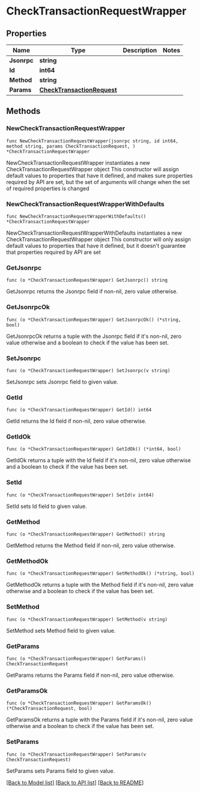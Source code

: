 # CheckTransactionRequestWrapper

## Properties

Name | Type | Description | Notes
------------ | ------------- | ------------- | -------------
**Jsonrpc** | **string** |  | 
**Id** | **int64** |  | 
**Method** | **string** |  | 
**Params** | [**CheckTransactionRequest**](CheckTransactionRequest.md) |  | 

## Methods

### NewCheckTransactionRequestWrapper

`func NewCheckTransactionRequestWrapper(jsonrpc string, id int64, method string, params CheckTransactionRequest, ) *CheckTransactionRequestWrapper`

NewCheckTransactionRequestWrapper instantiates a new CheckTransactionRequestWrapper object
This constructor will assign default values to properties that have it defined,
and makes sure properties required by API are set, but the set of arguments
will change when the set of required properties is changed

### NewCheckTransactionRequestWrapperWithDefaults

`func NewCheckTransactionRequestWrapperWithDefaults() *CheckTransactionRequestWrapper`

NewCheckTransactionRequestWrapperWithDefaults instantiates a new CheckTransactionRequestWrapper object
This constructor will only assign default values to properties that have it defined,
but it doesn't guarantee that properties required by API are set

### GetJsonrpc

`func (o *CheckTransactionRequestWrapper) GetJsonrpc() string`

GetJsonrpc returns the Jsonrpc field if non-nil, zero value otherwise.

### GetJsonrpcOk

`func (o *CheckTransactionRequestWrapper) GetJsonrpcOk() (*string, bool)`

GetJsonrpcOk returns a tuple with the Jsonrpc field if it's non-nil, zero value otherwise
and a boolean to check if the value has been set.

### SetJsonrpc

`func (o *CheckTransactionRequestWrapper) SetJsonrpc(v string)`

SetJsonrpc sets Jsonrpc field to given value.


### GetId

`func (o *CheckTransactionRequestWrapper) GetId() int64`

GetId returns the Id field if non-nil, zero value otherwise.

### GetIdOk

`func (o *CheckTransactionRequestWrapper) GetIdOk() (*int64, bool)`

GetIdOk returns a tuple with the Id field if it's non-nil, zero value otherwise
and a boolean to check if the value has been set.

### SetId

`func (o *CheckTransactionRequestWrapper) SetId(v int64)`

SetId sets Id field to given value.


### GetMethod

`func (o *CheckTransactionRequestWrapper) GetMethod() string`

GetMethod returns the Method field if non-nil, zero value otherwise.

### GetMethodOk

`func (o *CheckTransactionRequestWrapper) GetMethodOk() (*string, bool)`

GetMethodOk returns a tuple with the Method field if it's non-nil, zero value otherwise
and a boolean to check if the value has been set.

### SetMethod

`func (o *CheckTransactionRequestWrapper) SetMethod(v string)`

SetMethod sets Method field to given value.


### GetParams

`func (o *CheckTransactionRequestWrapper) GetParams() CheckTransactionRequest`

GetParams returns the Params field if non-nil, zero value otherwise.

### GetParamsOk

`func (o *CheckTransactionRequestWrapper) GetParamsOk() (*CheckTransactionRequest, bool)`

GetParamsOk returns a tuple with the Params field if it's non-nil, zero value otherwise
and a boolean to check if the value has been set.

### SetParams

`func (o *CheckTransactionRequestWrapper) SetParams(v CheckTransactionRequest)`

SetParams sets Params field to given value.



[[Back to Model list]](../README.md#documentation-for-models) [[Back to API list]](../README.md#documentation-for-api-endpoints) [[Back to README]](../README.md)


